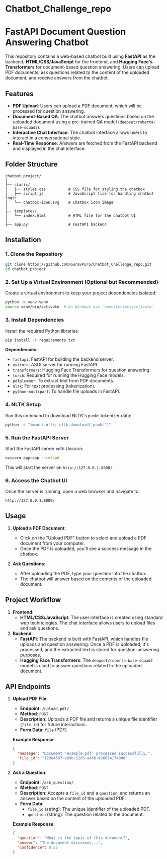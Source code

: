 # Chatbot_Challenge_repo
# FastAPI Document Question Answering Chatbot

This repository contains a web-based chatbot built using **FastAPI** as the backend, **HTML/CSS/JavaScript** for the frontend, and **Hugging Face's Transformers** for document-based question answering. Users can upload PDF documents, ask questions related to the content of the uploaded document, and receive answers from the chatbot.

## Features
- **PDF Upload**: Users can upload a PDF document, which will be processed for question answering.
- **Document-Based QA**: The chatbot answers questions based on the uploaded document using a pre-trained QA model (`deepset/roberta-base-squad2`).
- **Interactive Chat Interface**: The chatbot interface allows users to interact in a conversational style.
- **Real-Time Response**: Answers are fetched from the FastAPI backend and displayed in the chat interface.

## Folder Structure

```
chatbot_project/
│
├── static/
│   ├── styles.css          # CSS file for styling the chatbox
│   ├── script.js           # JavaScript file for handling chatbot logic
│   └── chatbox-icon.svg    # Chatbox icon image
│
├── templates/
│   └── index.html          # HTML file for the chatbot UI
│
├── app.py                  # FastAPI backend
```

## Installation

### 1. Clone the Repository

```bash
git clone https://github.com/GuravPuru/Chatbot_Challenge_repo.git
cd chatbot_project
```

### 2. Set Up a Virtual Environment (Optional but Recommended)

Create a virtual environment to keep your project dependencies isolated:

```bash
python -m venv venv
source venv/bin/activate  # On Windows use `venv\Scripts\activate`
```

### 3. Install Dependencies

Install the required Python libraries:

```bash
pip install -r requirements.txt
```

**Dependencies:**
- `fastapi`: FastAPI for building the backend server.
- `uvicorn`: ASGI server for running FastAPI.
- `transformers`: Hugging Face Transformers for question answering.
- `torch`: Required for running the Hugging Face models.
- `pdfplumber`: To extract text from PDF documents.
- `nltk`: For text processing (tokenization).
- `python-multipart`: To handle file uploads in FastAPI.

### 4. NLTK Setup

Run this command to download NLTK's `punkt` tokenizer data:

```python
python -c "import nltk; nltk.download('punkt')"
```

### 5. Run the FastAPI Server

Start the FastAPI server with Uvicorn:

```bash
uvicorn app:app --reload
```

This will start the server on `http://127.0.0.1:8000/`.

### 6. Access the Chatbot UI

Once the server is running, open a web browser and navigate to:

```
http://127.0.0.1:8000/
```

## Usage

1. **Upload a PDF Document**:
   - Click on the "Upload PDF" button to select and upload a PDF document from your computer.
   - Once the PDF is uploaded, you'll see a success message in the chatbox.

2. **Ask Questions**:
   - After uploading the PDF, type your question into the chatbox.
   - The chatbot will answer based on the contents of the uploaded document.

## Project Workflow

1. **Frontend**:
   - **HTML/CSS/JavaScript**: The user interface is created using standard web technologies. The chat interface allows users to upload files and ask questions.
2. **Backend**:
   - **FastAPI**: The backend is built with FastAPI, which handles file uploads and question answering. Once a PDF is uploaded, it's processed, and the extracted text is stored for question-answering purposes.
   - **Hugging Face Transformers**: The `deepset/roberta-base-squad2` model is used to answer questions related to the uploaded document.

## API Endpoints

1. **Upload PDF File**:
   - **Endpoint**: `/upload_pdf/`
   - **Method**: `POST`
   - **Description**: Uploads a PDF file and returns a unique file identifier (`file_id`) for future interactions.
   - **Form Data**: `file` (PDF)

   **Example Response**:
   ```json
   {
     "message": "Document 'example.pdf' processed successfully.",
     "file_id": "123e4567-e89b-12d3-a456-426614174000"
   }
   ```

2. **Ask a Question**:
   - **Endpoint**: `/ask_question/`
   - **Method**: `POST`
   - **Description**: Accepts a `file_id` and a `question`, and returns an answer based on the content of the uploaded PDF.
   - **Form Data**:
     - `file_id` (string): The unique identifier of the uploaded PDF.
     - `question` (string): The question related to the document.

   **Example Response**:
   ```json
   {
     "question": "What is the topic of this document?",
     "answer": "The document discusses...",
     "confidence": 0.85
   }
   ```
